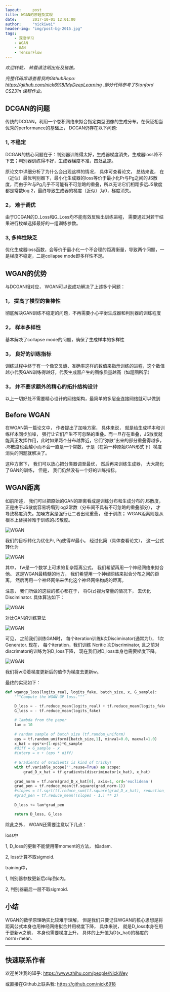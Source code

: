 ```yaml
---
layout:     post
title: WGAN的原理及实现
date:       2017-10-01 12:01:00
author:     "nickiwei"
header-img: "img/post-bg-2015.jpg"
tags:
    - 深度学习
    - WGAN
    - GAN
    - TensorFlow
---
```


*欢迎转载， 转载请注明出处及链接。*

*完整代码库请查看我的GithubRepo: <https://github.com/nick6918/MyDeepLearning> .部分代码参考了Stanford CS231n 课程作业。*

## DCGAN的问题

传统的DCGAN，利用一个卷积网络来拟合指定类型图像的生成分布。在保证相当优秀的performance的基础上， DCGAN仍存在以下问题:

### 1, 不稳定

DCGAN的核心问题在于：判别器训练得太好，生成器梯度消失，生成器loss降不下去；判别器训练得不好，生成器梯度不准，四处乱跑。

原论文中详细分析了为什么会出现这样的情况， 具体可查看论文， 总结来说， 在（近似）最优判别器下，最小化生成器的loss等价于最小化Pr与Pg之间的JS散度，而由于Pr与Pg几乎不可能有不可忽略的重叠，所以无论它们相距多远JS散度都是常数log 2，最终导致生成器的梯度（近似）为0，梯度消失。

### 2， 难于调优

由于DCGAN的D\_Loss和G\_Loss均不能有效反映出训练进程， 需要通过对若干结果进行枚举选择最好的一组训练参数。

### 3, 多样性缺乏

优化生成器loss函数，会等价于最小化一个不合理的距离衡量，导致两个问题，一是梯度不稳定，二是collapse mode即多样性不足。

## WGAN的优势

与DCGAN相对应， WGAN可以说成功解决了上述多个问题：

### 1， 提高了模型的鲁棒性

彻底解决GAN训练不稳定的问题，不再需要小心平衡生成器和判别器的训练程度

### 2， 样本多样性

基本解决了collapse mode的问题，确保了生成样本的多样性 

### 3， 良好的训练指标

训练过程中终于有一个像交叉熵、准确率这样的数值来指示训练的进程，这个数值越小代表GAN训练得越好，代表生成器产生的图像质量越高（如题图所示）

### 3， 并不要求额外的精心的拓扑结构设计
以上一切好处不需要精心设计的网络架构，最简单的多层全连接网络就可以做到

## Before WGAN

在WGAN第一篇论文中， 作者提出了加噪方案， 具体来说， 就是给生成样本和训练样本同步加噪， 强行让它们产生不可忽略的重叠。而一旦存在重叠，JS散度就能真正发挥作用，此时如果两个分布越靠近，它们“弥散”出来的部分重叠得越多，JS散度也会越小而不会一直是一个常数，于是（在第一种原始GAN形式下）梯度消失的问题就解决了。

这种方案下， 我们可以放心把分类器调至最优， 然后再来训练生成器， 大大简化了GAN的训练， 但是， 我们仍然没有一个好的训练指标。

## WGAN距离

如前所述， 我们可以把原始的GAN的距离看成是训练分布和生成分布的JS散度， 正是由于JS散度容易坍塌到log2常数（分布间不具有不可忽略的重叠部分）， 才导致梯度消失。加噪方案是强行让二者出现重叠， 便于训练； WGAN距离则是从根本上替换掉难于训练的JS散度。

![WGAN](/img/wgan.svg)

我们的目标转化为优化Pr, Pg使得W最小。 经过化简（具体查看论文）， 这一公式转化为

![WGAN](/img/lwgan.png)

其中， fw是一个数学上可求的复杂距离公式， 我们希望再用一个神经网络来拟合他。 这是WGAN最精髓的地方， 我们希望用一个神经网络来拟合分布之间的距离， 然后再用一个神经网络来优化这个神经网络构成的距离。

注意， 我们所做的这些的核心都在于， 将G(z)视为常量的情况下， 去优化Disciminator. 具体算法如下： 

![WGAN](/img/wganalg.jpg)

对比GAN的训练算法

![WGAN](/img/gan.png)

可见， 之前我们训练GAN时， 每个iteration训练k次Disciminator(通常为1)， 1次Generator. 现在， 每个iteration，我们训练 Ncritic 次Discriminator, 且之前对discrimator的训练为沿D\_loss下降， 现在我们对D_loss本身也需要梯度下降。

![WGAN](/img/gradwgan.png)

我们将w沿着梯度更新后的值作为梯度去更新w。

最终的实现如下：


```python
def wgangp_loss(logits_real, logits_fake, batch_size, x, G_sample):
    """Compute the WGAN-GP loss."""
    
    D_loss = - tf.reduce_mean(logits_real) + tf.reduce_mean(logits_fake)
    G_loss = - tf.reduce_mean(logits_fake)

    # lambda from the paper
    lam = 10
    
    # random sample of batch_size (tf.random_uniform)
    eps = tf.random_uniform([batch_size,1], minval=0.0, maxval=1.0)
    x_hat = eps*x+(1-eps)*G_sample
    #diff = G_sample - x
    #interp = x + (eps * diff)
    
    # Gradients of Gradients is kind of tricky!
    with tf.variable_scope('',reuse=True) as scope:
        grad_D_x_hat = tf.gradients(discriminator(x_hat), x_hat)
    
    grad_norm = tf.norm(grad_D_x_hat[0], axis=1, ord='euclidean')
    grad_pen = tf.reduce_mean(tf.square(grad_norm-1))
    #slopes = tf.sqrt(tf.reduce_sum(tf.square(grad_D_x_hat), reduction_indices=[1]))
    #grad_pen = tf.reduce_mean((slopes - 1.) ** 2)
       
    D_loss += lam*grad_pen

    return D_loss, G_loss
```

除此之外， WGAN还需要注意以下几点：

loss中

1, D\_loss的更新不能使用带moment的方法， 如adam.

2, loss计算不取sigmoid.

training中，

1, 判别器参数更新后clip到c内。

2, 判别器最后一层不取sigmoid.

## 小结

WGAN的数学原理确实比较难于理解， 但是我们只要记住WGAN的核心思想是将距离公式本身也用神经网络拟合并用梯度下降， 具体来说， 就是D\_loss本身在用于更新w之前， 本身也需要梯度上升， 具体的上升值为D(x_hat)的梯度的norm+mean.

---

## 快速联系作者

欢迎关注我的知乎: <https://www.zhihu.com/people/NickWey> 

或直接在Github上联系我: <https://github.com/nick6918>

